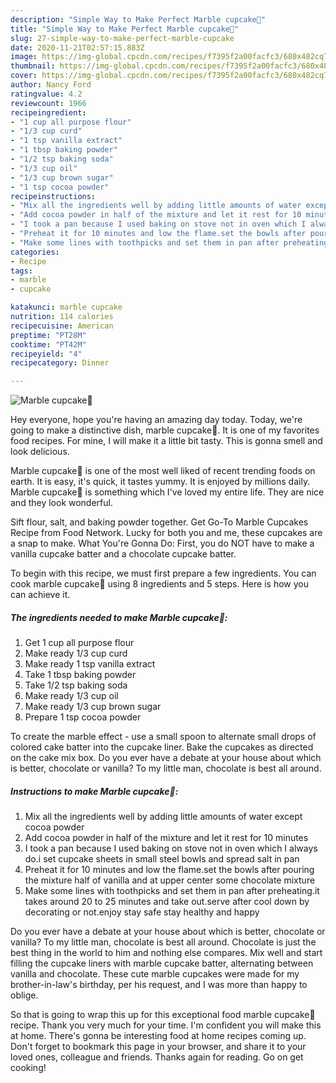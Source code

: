 ```yaml
---
description: "Simple Way to Make Perfect Marble cupcake💝"
title: "Simple Way to Make Perfect Marble cupcake💝"
slug: 27-simple-way-to-make-perfect-marble-cupcake
date: 2020-11-21T02:57:15.883Z
image: https://img-global.cpcdn.com/recipes/f7395f2a00facfc3/680x482cq70/marble-cupcake💝-recipe-main-photo.jpg
thumbnail: https://img-global.cpcdn.com/recipes/f7395f2a00facfc3/680x482cq70/marble-cupcake💝-recipe-main-photo.jpg
cover: https://img-global.cpcdn.com/recipes/f7395f2a00facfc3/680x482cq70/marble-cupcake💝-recipe-main-photo.jpg
author: Nancy Ford
ratingvalue: 4.2
reviewcount: 1966
recipeingredient:
- "1 cup all purpose flour"
- "1/3 cup curd"
- "1 tsp vanilla extract"
- "1 tbsp baking powder"
- "1/2 tsp baking soda"
- "1/3 cup oil"
- "1/3 cup brown sugar"
- "1 tsp cocoa powder"
recipeinstructions:
- "Mix all the ingredients well by adding little amounts of water except cocoa powder"
- "Add cocoa powder in half of the mixture and let it rest for 10 minutes"
- "I took a pan because I used baking on stove not in oven which I always do.i set cupcake sheets in small steel bowls and spread salt in pan"
- "Preheat it for 10 minutes and low the flame.set the bowls after pouring the mixture half of vanilla and at upper center some chocolate mixture"
- "Make some lines with toothpicks and set them in pan after preheating.it takes around 20 to 25 minutes and take out.serve after cool down by decorating or not.enjoy stay safe stay healthy and happy"
categories:
- Recipe
tags:
- marble
- cupcake

katakunci: marble cupcake 
nutrition: 114 calories
recipecuisine: American
preptime: "PT28M"
cooktime: "PT42M"
recipeyield: "4"
recipecategory: Dinner

---
```



![Marble cupcake💝](https://img-global.cpcdn.com/recipes/f7395f2a00facfc3/680x482cq70/marble-cupcake💝-recipe-main-photo.jpg)

Hey everyone, hope you're having an amazing day today. Today, we're going to make a distinctive dish, marble cupcake💝. It is one of my favorites food recipes. For mine, I will make it a little bit tasty. This is gonna smell and look delicious.

Marble cupcake💝 is one of the most well liked of recent trending foods on earth. It is easy, it's quick, it tastes yummy. It is enjoyed by millions daily. Marble cupcake💝 is something which I've loved my entire life. They are nice and they look wonderful.

Sift flour, salt, and baking powder together. Get Go-To Marble Cupcakes Recipe from Food Network. Lucky for both you and me, these cupcakes are a snap to make. What You&#39;re Gonna Do: First, you do NOT have to make a vanilla cupcake batter and a chocolate cupcake batter.


To begin with this recipe, we must first prepare a few ingredients. You can cook marble cupcake💝 using 8 ingredients and 5 steps. Here is how you can achieve it.

<!--inarticleads1-->

##### The ingredients needed to make Marble cupcake💝:

1. Get 1 cup all purpose flour
1. Make ready 1/3 cup curd
1. Make ready 1 tsp vanilla extract
1. Take 1 tbsp baking powder
1. Take 1/2 tsp baking soda
1. Make ready 1/3 cup oil
1. Make ready 1/3 cup brown sugar
1. Prepare 1 tsp cocoa powder


To create the marble effect - use a small spoon to alternate small drops of colored cake batter into the cupcake liner. Bake the cupcakes as directed on the cake mix box. Do you ever have a debate at your house about which is better, chocolate or vanilla? To my little man, chocolate is best all around. 

<!--inarticleads2-->

##### Instructions to make Marble cupcake💝:

1. Mix all the ingredients well by adding little amounts of water except cocoa powder
1. Add cocoa powder in half of the mixture and let it rest for 10 minutes
1. I took a pan because I used baking on stove not in oven which I always do.i set cupcake sheets in small steel bowls and spread salt in pan
1. Preheat it for 10 minutes and low the flame.set the bowls after pouring the mixture half of vanilla and at upper center some chocolate mixture
1. Make some lines with toothpicks and set them in pan after preheating.it takes around 20 to 25 minutes and take out.serve after cool down by decorating or not.enjoy stay safe stay healthy and happy


Do you ever have a debate at your house about which is better, chocolate or vanilla? To my little man, chocolate is best all around. Chocolate is just the best thing in the world to him and nothing else compares. Mix well and start filling the cupcake liners with marble cupcake batter, alternating between vanilla and chocolate. These cute marble cupcakes were made for my brother-in-law&#39;s birthday, per his request, and I was more than happy to oblige. 

So that is going to wrap this up for this exceptional food marble cupcake💝 recipe. Thank you very much for your time. I'm confident you will make this at home. There's gonna be interesting food at home recipes coming up. Don't forget to bookmark this page in your browser, and share it to your loved ones, colleague and friends. Thanks again for reading. Go on get cooking!
